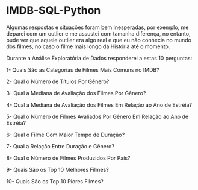 # IMDB-SQL-Python

Algumas respostas e situações foram bem inesperadas, por exemplo, me deparei com um outlier e me assustei com tamanha diferença,
no entanto, pude ver que aquele outlier era algo real e que eu não conhecia no mundo dos filmes, no caso o filme mais longo da História até o momento.

Durante a Análise Exploratória de Dados responderei a estas 10 perguntas:

1- Quais São as Categorias de Filmes Mais Comuns no IMDB?

2- Qual o Número de Títulos Por Gênero?

3- Qual a Mediana de Avaliação dos Filmes Por Gênero?

4- Qual a Mediana de Avaliação dos Filmes Em Relação ao Ano de Estréia?

5- Qual o Número de Filmes Avaliados Por Gênero Em Relação ao Ano de Estréia?

6- Qual o Filme Com Maior Tempo de Duração? 

7- Qual a Relação Entre Duração e Gênero?

8- Qual o Número de Filmes Produzidos Por País?

9- Quais São os Top 10 Melhores Filmes?

10- Quais São os Top 10 Piores Filmes?
